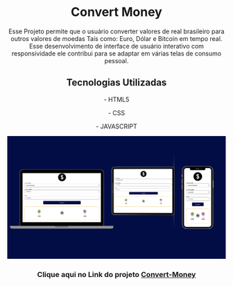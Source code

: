 <h1 align="center" font-size="50px"> Convert Money </h1>

<p  align="center"> Esse Projeto permite que o usuário converter valores de real brasileiro para outros valores de moedas Taís como: Euro, Dólar e Bitcoin em tempo real.
Esse desenvolvimento de interface de usuário interativo com responsividade ele contribui para se adaptar em várias telas de consumo pessoal. </p>

<h2 align="center" > Tecnologias Utilizadas </h2>
<div align="center">
<p> - HTML5 </p> 
<p> - CSS </p> 
<p> - JAVASCRIPT </p>  
</div>

<img src="https://github.com/Valssiria/convert-money/blob/main/asset/convert-money.png?raw=true"/>
<h3  align="center" > Clique aqui no Link do projeto <a href="">Convert-Money</a></h3>

